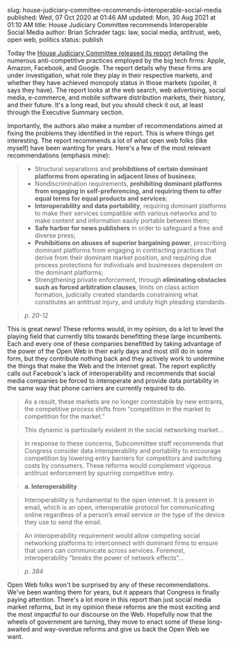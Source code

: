 slug: house-judiciary-committee-recommends-interoperable-social-media
published: Wed, 07 Oct 2020 at 01:46 AM
updated: Mon, 30 Aug 2021 at 01:10 AM
title: House Judiciary Committee recommends Interoperable Social Media
author: Brian Schrader
tags: law, social media, antitrust, web, open web, politics
status: publish

Today the [House Judiciary Committee released its report][1] detailing the numerous anti-competitive practices employed by the big tech firms: Apple, Amazon, Facebook, and Google. The report details why these firms are under investigation, what role they play in their respective markets, and whether they have achieved monopoly status in those markets (spoiler, it says they have). The report looks at the web search, web advertising, social media, e-commerce, and mobile software distribution markets, their history, and their future. It's a long read, but you should check it out, at least through the Executive Summary section.

Importantly, the authors also make a number of recommendations aimed at fixing the problems they identified in the report. This is where things get interesting. The report recommends a lot of what open web folks (like myself) have been wanting for years. Here's a few of the most relevant recommendations (emphasis mine):

> - Structural separations and **prohibitions of certain dominant platforms from operating in adjacent lines of business**;
> - Nondiscrimination requirements, **prohibiting dominant platforms from engaging in self-preferencing, and requiring them to offer equal terms for equal products and services**;
> - **Interoperability and data portability**, requiring dominant platforms to make their services compatible with various networks and to make content and information easily portable between them;
> - **Safe harbor for news publishers** in order to safeguard a free and diverse press;
> - **Prohibitions on abuses of superior bargaining power**, proscribing dominant platforms from engaging in contracting practices that derive from their dominant market position, and requiring due process protections for individuals and businesses dependent on the dominant platforms;
> - Strengthening private enforcement, through **eliminating obstacles such as forced arbitration clauses**, limits on class action formation, judicially created standards constraining what constitutes an antitrust injury, and unduly high pleading standards.

> *p. 20-12*

This is great news! These reforms would, in my opinion, do a lot to level the playing field that currently tilts towards benefitting these large incumbents. Each and every one of these companies benefitted by taking advantage of the power of the Open Web in their early days and most still do in some form, but they contribute nothing back and they actively work to undermine the things that make the Web and the Internet great. The report explicitly calls out Facebook's lack of interoperability and recommends that social media companies be forced to interoperate and provide data portability in the same way that phone carriers are currently required to do.

> As a result, these markets are no longer contestable by new entrants, the competitive process shifts from “competition in the market to competition for the market.”

> This dynamic is particularly evident in the social networking market...

> In response to these concerns, Subcommittee staff recommends that Congress consider data interoperability and portability to encourage competition by lowering entry barriers for competitors and switching costs by consumers. These reforms would complement vigorous antitrust enforcement by spurring competitive entry.

> **a. Interoperability**

> Interoperability is fundamental to the open internet. It is present in email, which is an open, interoperable protocol for communicating online regardless of a person’s email service or the type of the device they use to send the email.

> An interoperability requirement would allow competing social networking platforms to interconnect with dominant firms to ensure that users can communicate across services. Foremost, interoperability “breaks the power of network effects”...

> *p. 384*

Open Web folks won't be surprised by any of these recommendations. We've been wanting them for years, but it appears that Congress is finally paying attention. There's a lot more in this report than just social media market reforms, but in my opinion these reforms are the most exciting and the most impactful to our discourse on the Web. Hopefully now that the wheels of government are turning, they move to enact some of these long-awaited and way-overdue reforms and give us back the Open Web we want.


[1]: /images/blog/investigation_of_competition_in_digital_markets_majority_staff_report_and_recommendations.pdf
